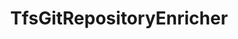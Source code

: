 ---
optionsClassName: 
optionsClassFullName: 
configurationSamples: []
description: missng XML code comments
className: TfsGitRepositoryEnricher
typeName: ProcessorEnrichers
architecture: v2
options: []
status: missng XML code comments
processingTarget: missng XML code comments

redirectFrom: []
layout: reference
toc: true
permalink: /Reference/v2/ProcessorEnrichers/TfsGitRepositoryEnricher/
title: TfsGitRepositoryEnricher
categories:
- ProcessorEnrichers
- v2
notes: ''
introduction: ''

---